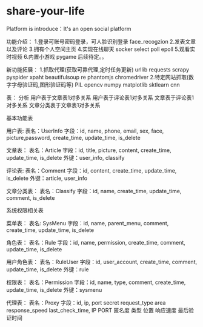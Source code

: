 # share-your-life
Platform is introduce：It's an open social platform

功能介绍：
  1.登录可账号密码登录，可人脸识别登录  face_recogzion
  2.发表文章以及评论
  3.拥有个人空间主页
  4.实现在线聊天 socker select poll epoll
  5.观看实时视频
  6.内置小游戏 pygame
  后续待定。。
  
新功能拓展：
  1.抓取代理(获取可靠代理,定时任务更新) urllib requests scrapy pyspider xpaht beautifulsoup re phantomjs chromedriver
  2.特定网站抓取(数字字母验证码,图形验证码等) PIL opencv numpy matplotlib sktlearn cnn

表：
分析
用户表于文章表1对多关系
用户表于评论表1对多关系
文章表于评论表1对多关系
文章分类表于文章表1对多关系

基本功能表

用户表: 
  表名：UserInfo
  字段：id, name, phone, email, sex, face, picture,password, create_time, update_time, is_delete
  
文章表：
  表名：Article
  字段：id, title, picture, content, create_time, update_time, is_delete
  外键：user_info, classify
  
评论表:
  表名：Comment
  字段：id, content, create_time, update_time, is_delete
  外键：article, user_info
  
文章分类表：
  表名：Classify
  字段：id, name, create_time, update_time, comment, is_delete
  
  
系统权限相关表

菜单表：
  表名: SysMenu
  字段：id, name, parent_menu, comment, create_time, update_time, is_delete
  
角色表：
  表名：Rule
  字段：id, name, permission, create_time, comment, update_time, is_delete
  
用户角色表：
  表名：RuleUser
  字段：id, user_account, create_time, comment, update_time, is_delete
  外键：rule
  
权限表：
  表名：Permission
  字段：id, name, type, comment, create_time, update_time, is_delete
  外键：sysmenu
  
  
代理表：
  表名：Proxy
  字段：id, ip, port	secret	request_type	area	response_speed	last_check_time, IP	PORT	匿名度	类型	位置	响应速度	最后验证时间




  

  
  

  
  
  
